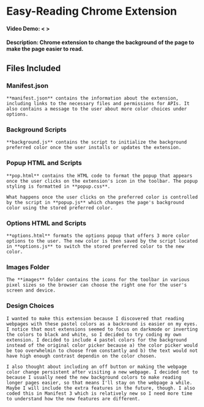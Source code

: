 # **Easy-Reading Chrome Extension**
#### Video Demo: < >
#### Description: Chrome extension to change the background of the page to make the page easier to read.

## Files Included

### Manifest.json
```
**manifest.json** contains the information about the extension, including links to the necessary files and permissions for APIs. It also contains a message to the user about more color choices under options.
```
### Background Scripts
```
**background.js** contains the script to initialize the background preferred color once the user installs or updates the extension.
```
### Popup HTML and Scripts
```
**pop.html** contains the HTML code to format the popup that appears once the user clicks on the extension's icon in the toolbar. The popup styling is formatted in **popup.css**.

What happens once the user clicks on the preferred color is controlled by the script in **popup.js** which changes the page's background color using the stored preferred color.
```
### Options HTML and Scripts
```
**options.html** formats the options popup that offers 3 more color options to the user. The new color is then saved by the script located in **options.js** to switch the stored preferred color to the new color.
```
### Images Folder
```
The **images** folder contains the icons for the toolbar in various pixel sizes so the browser can choose the right one for the user's screen and device.
```
### Design Choices
```
I wanted to make this extension because I discovered that reading webpages with these pastel colors as a backround is easier on my eyes. I notice that most extensions seemed to focus on darkmode or inverting the colors to black and white, so I decided to try coding my own extension. I decided to include 4 pastel colors for the background instead of the original color picker because a) the color picker would be too overwhelmin to choose from constantly and b) the text would not have high enough contrast dependin on the color chosen.

I also thought about including an off button or making the webpage color change persistent after visiting a new webpage. I decided not to because I usually need the new background colors to make reading longer pages easier, so that means I'll stay on the webpage a while. Maybe I will include the extra features in the future, though. I also coded this in Manifest 3 which is relatively new so I need more time to understand how the new features are different.
```


